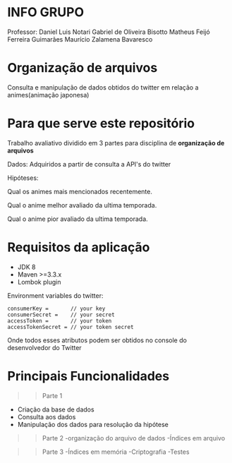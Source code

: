 # INFO GRUPO
Professor: Daniel Luis Notari
Gabriel de Oliveira Bisotto
Matheus Feijó Ferreira Guimarães
Maurício Zalamena Bavaresco

# Organização de arquivos

Consulta e manipulação de dados obtidos do twitter em relação a animes(animação japonesa)

# Para que serve este repositório

Trabalho avaliativo dividido em 3 partes para disciplina de **organização de arquivos**<br/>
<p>Dados: Adquiridos a partir de consulta a API's do twitter<br/></p>
<p>Hipóteses: </p>
</p>    Qual os animes mais mencionados recentemente. <br/></p>
</p>    Qual o anime melhor avaliado da ultima temporada. <br/></p>
</p>    Qual o anime pior avaliado da ultima temporada. <br/></p>


# Requisitos da aplicação

- JDK 8
- Maven >=3.3.x
- Lombok plugin

Environment variables do twitter:

    consumerKey =       // your key
    consumerSecret =    // your secret
    accessToken =       // your token
    accessTokenSecret = // your token secret

Onde todos esses atributos podem ser obtidos no console do desenvolvedor do Twitter
 
# Principais Funcionalidades

>>Parte 1
- Criação da base de dados
- Consulta aos dados
- Manipulação dos dados para resolução da hipótese

>>Parte 2
-organização do arquivo de dados
-Índices em arquivo

>>Parte 3
-Índices em memória
-Criptografia
-Testes
